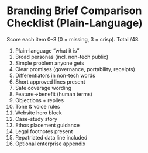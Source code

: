 # Branding Brief Comparison Checklist (Plain-Language)

Score each item 0–3 (0 = missing, 3 = crisp). Total /48.

1) Plain-language “what it is”  
2) Broad personas (incl. non-tech public)  
3) Simple problem anyone gets  
4) Clear promises (governance, portability, receipts)  
5) Differentiators in non-tech words  
6) Short approved lines present  
7) Safe coverage wording  
8) Feature→benefit (human terms)  
9) Objections + replies  
10) Tone & voice rules  
11) Website hero block  
12) Case-study story  
13) Ethos placement guidance  
14) Legal footnotes present  
15) Repatriated data line included  
16) Optional enterprise appendix

